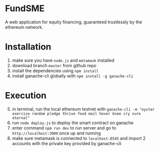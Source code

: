 # FundSME

A web application for equity financing, guaranteed trustlessly by the ethereum network.

# Installation

1. make sure you have `node.js` and `metamask` installed
2. download branch `master` from github repo
3. install the dependencies using `npm install`
4. install ganache-cli globally with `npm install -g ganache-cli`

# Execution

5. in terminal, run the local ethereum testnet with `ganache-cli -m "oyster exercise random pledge thrive food mail hover knee cry sure eternal"`
6. run `node deploy.js` to deploy the smart contract on ganache
7. enter command `npm run dev` to run server and go to `http://localhost:3000` once up and running
8. make sure metamask is connected to `localhost:8545` and import 2 accounts with the private key provided by ganache-cli
